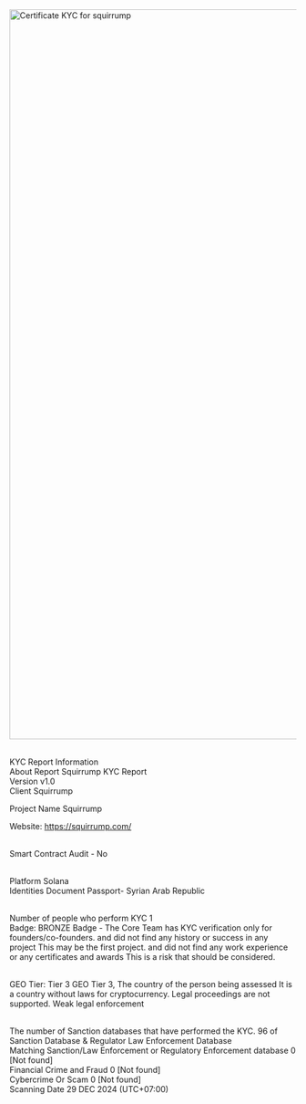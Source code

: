 <img width="1280" alt="Certificate KYC for squirrump" src="https://github.com/user-attachments/assets/442e890d-a0f9-46ba-91d8-765640a4dd8f" />


<br>KYC Report Information
<br>About Report	Squirrump KYC Report
<br>Version	v1.0
<br>Client	Squirrump

Project Name	Squirrump

Website: https://squirrump.com/
 
<br> Smart Contract Audit - No



<br>Platform	Solana
<br>Identities Document	Passport- Syrian Arab Republic




<br>Number of people who perform KYC	1
<br>Badge: BRONZE Badge - The Core Team has KYC verification only for founders/co-founders. and did not find any history or success in any project This may be the first project. and did not find any work experience or any certificates and awards This is a risk that should be considered.

<br>GEO Tier: Tier 3
GEO Tier 3, The country of the person being assessed It is a country without laws for cryptocurrency. Legal proceedings are not supported. Weak legal enforcement



<br>The number of Sanction databases that have performed the KYC.	96 of Sanction Database & Regulator Law Enforcement Database
<br>Matching Sanction/Law Enforcement or Regulatory Enforcement database	0 [Not found]
<br>Financial Crime and Fraud	0 [Not found]
<br>Cybercrime Or Scam	0 [Not found]
<br>Scanning Date	29 DEC 2024 (UTC+07:00)





